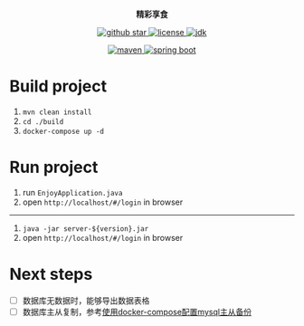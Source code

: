 <p align="center">
	<strong>精彩享食</strong>
</p>
<p align="center">
    <a target="blank" href="https://github.com/helltractor/enjoy-delicious-food">
        <img src="https://img.shields.io/github/stars/helltractor/enjoy-delicious-food.svg?style=social" alt="github star"/>
    </a>
    <a target="_blank" href="https://opensource.org/licenses/MIT">
        <img src="https://img.shields.io/:license-MIT-blue.svg" alt="license"/>
    </a>
    <a target="_blank" href="https://github.com/helltractor/enjoy-delicious-food">
        <img src='https://img.shields.io/badge/JDK-1.8.0_40+-green.svg' alt='jdk'/>
    </a>
</p>
<p align="center">
    <a target="blank" href="https://github.com/helltractor/enjoy-delicious-food">
        <img src='https://img.shields.io/badge/Maven-3.9.6-blue.svg' alt='maven'/>
    </a>
    <a target="_blank" href="https://github.com/helltractor/enjoy-delicious-food">
        <img src='https://img.shields.io/badge/Spring%20Boot-2.7.3-green.svg' alt='spring boot'/>
    </a>
</p>

# Build project

1. `mvn clean install`
2. `cd ./build`
3. `docker-compose up -d`

# Run project

1. run `EnjoyApplication.java`
2. open `http://localhost/#/login` in browser

---

1. `java -jar server-${version}.jar`
2. open `http://localhost/#/login` in browser

# Next steps

- [ ] 数据库无数据时，能够导出数据表格
- [ ] 数据库主从复制，参考[使用docker-compose配置mysql主从备份](https://www.enjoytoday.cn/2024/01/11/%E4%BD%BF%E7%94%A8docker-compose%E9%85%8D%E7%BD%AEmysql%E4%B8%BB%E4%BB%8E%E5%A4%87%E4%BB%BD/)
